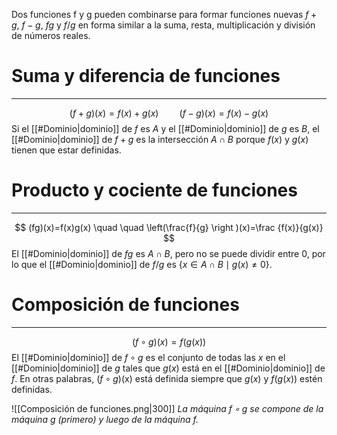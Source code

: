 Dos funciones f y g pueden combinarse para formar funciones nuevas $f + g$, $f - g$, $fg$ y $f/g$ en forma similar a la suma, resta, multiplicación y división de números reales.

# Suma y diferencia de funciones
---
$$
(f+g)(x)=f(x)+g(x) \quad \quad
(f-g)(x)=f(x)-g(x)
$$
Si el [[#Dominio|dominio]] de $f$ es $A$ y el [[#Dominio|dominio]] de $g$ es $B$, el [[#Dominio|dominio]] de $f + g$ es la intersección $A \cap B$ porque $f(x)$ y $g(x)$ tienen que estar definidas.

# Producto y cociente de funciones
---
$$
(fg)(x)=f(x)g(x) \quad \quad
\left(\frac{f}{g} \right )(x)=\frac {f(x)}{g(x)}
$$
El [[#Dominio|dominio]] de $fg$ es $A \cap B$, pero no se puede dividir entre 0, por lo que el [[#Dominio|dominio]] de $f/g$ es $\{ x \in A \cap B \mid g(x) \neq 0 \}$.

# Composición de funciones
---
$$(f \circ g)(x)=f(g(x))$$
El [[#Dominio|dominio]] de $f \circ g$ es el conjunto de todas las $x$ en el [[#Dominio|dominio]] de $g$ tales que $g(x)$ está en el [[#Dominio|dominio]] de $f$. En otras palabras, $(f \circ g)$(x) está definida siempre que $g(x)$ y $f(g(x))$ estén definidas.

![[Composición de funciones.png|300]]
*La máquina $f \circ g$ se compone de la máquina g (primero) y luego de la máquina $f$.*
